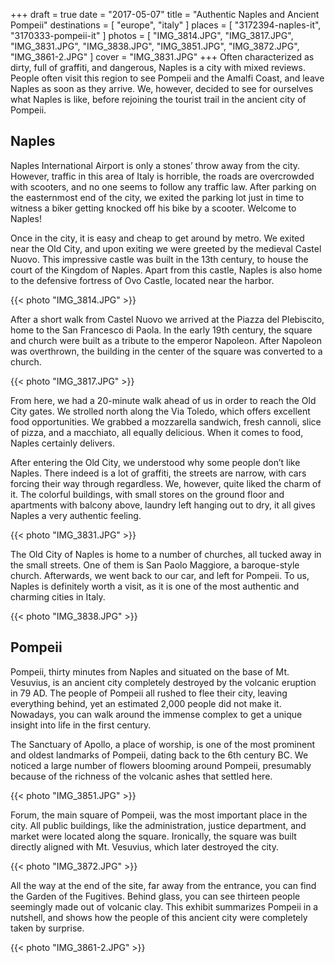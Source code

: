 +++
draft  = true
date   = "2017-05-07"
title  = "Authentic Naples and Ancient Pompeii"
destinations = [ "europe", "italy" ]
places = [ "3172394-naples-it", "3170333-pompeii-it" ]
photos = [
  "IMG_3814.JPG", "IMG_3817.JPG", "IMG_3831.JPG", "IMG_3838.JPG", "IMG_3851.JPG",
  "IMG_3872.JPG", "IMG_3861-2.JPG"
]
cover = "IMG_3831.JPG"
+++
Often characterized as dirty, full of graffiti, and dangerous, Naples is a city with mixed reviews. People often visit this region to see Pompeii and the Amalfi Coast, and leave Naples as soon as they arrive. We, however, decided to see for ourselves what Naples is like, before rejoining the tourist trail in the ancient city of Pompeii.
<!--more-->

## Naples
Naples International Airport is only a stones’ throw away from the city. However, traffic in this area of Italy is horrible, the roads are overcrowded with scooters, and no one seems to follow any traffic law. After parking on the easternmost end of the city, we exited the parking lot just in time to witness a biker getting knocked off his bike by a scooter. Welcome to Naples!

Once in the city, it is easy and cheap to get around by metro. We exited near the Old City, and upon exiting we were greeted by the medieval Castel Nuovo. This impressive castle was built in the 13th century, to house the court of the Kingdom of Naples. Apart from this castle, Naples is also home to the defensive fortress of Ovo Castle, located near the harbor.

{{< photo "IMG_3814.JPG" >}}

After a short walk from Castel Nuovo we arrived at the Piazza del Plebiscito, home to the San Francesco di Paola. In the early 19th century, the square and church were built as a tribute to the emperor Napoleon. After Napoleon was overthrown, the building in the center of the square was converted to a church.

{{< photo "IMG_3817.JPG" >}}

From here, we had a 20-minute walk ahead of us in order to reach the Old City gates. We strolled north along the Via Toledo, which offers excellent food opportunities. We grabbed a mozzarella sandwich, fresh cannoli, slice of pizza, and a macchiato, all equally delicious. When it comes to food, Naples certainly delivers.

After entering the Old City, we understood why some people don’t like Naples. There indeed is a lot of graffiti, the streets are narrow, with cars forcing their way through regardless. We, however, quite liked the charm of it. The colorful buildings, with small stores on the ground floor and apartments with balcony above, laundry left hanging out to dry, it all gives Naples a very authentic feeling.

{{< photo "IMG_3831.JPG" >}}

The Old City of Naples is home to a number of churches, all tucked away in the small streets. One of them is San Paolo Maggiore, a baroque-style church. Afterwards, we went back to our car, and left for Pompeii. To us, Naples is definitely worth a visit, as it is one of the most authentic and charming cities in Italy.

{{< photo "IMG_3838.JPG" >}}

## Pompeii
Pompeii, thirty minutes from Naples and situated on the base of Mt. Vesuvius, is an ancient city completely destroyed by the volcanic eruption in 79 AD. The people of Pompeii all rushed to flee their city, leaving everything behind, yet an estimated 2,000 people did not make it. Nowadays, you can walk around the immense complex to get a unique insight into life in the first century.

The Sanctuary of Apollo, a place of worship, is one of the most prominent and oldest landmarks of Pompeii, dating back to the 6th century BC. We noticed a large number of flowers blooming around Pompeii, presumably because of the richness of the volcanic ashes that settled here.

{{< photo "IMG_3851.JPG" >}}

Forum, the main square of Pompeii, was the most important place in the city. All public buildings, like the administration, justice department, and market were located along the square. Ironically, the square was built directly aligned with Mt. Vesuvius, which later destroyed the city.

{{< photo "IMG_3872.JPG" >}}

All the way at the end of the site, far away from the entrance, you can find the Garden of the Fugitives. Behind glass, you can see thirteen people seemingly made out of volcanic clay. This exhibit summarizes Pompeii in a nutshell, and shows how the people of this ancient city were completely taken by surprise.

{{< photo "IMG_3861-2.JPG" >}}